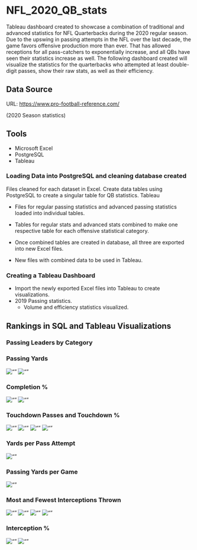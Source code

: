 # NFL_2020_QB_stats
Tableau dashboard created to showcase a combination of traditional and advanced statistics for NFL Quarterbacks during the 2020 regular season. Due to the upswing in passing attempts in the NFL over the last decade, the game favors offensive production more than ever. That has allowed receptions for all pass-catchers to exponentially increase, and all QBs have seen their statistics increase as well. The following dashboard created will visualize the statistics for the quarterbacks who attempted at least double-digit passes, show their raw stats, as well as their efficiency.

## Data Source
URL: https://www.pro-football-reference.com/ 

(2020 Season statistics)


## Tools

* Microsoft Excel
* PostgreSQL
* Tableau

### Loading Data into PostgreSQL and cleaning database created

Files cleaned for each dataset in Excel. Create data tables using PostgreSQL to create a singular table for QB statistics.
Tableau

* Files for regular passing statistics and advanced passing statistics loaded into individual tables.
* Tables for regular stats and advanced stats combined to make one respective table for each offensive statistical category.

* Once combined tables are created in database, all three are exported into new Excel files.
* New files with combined data to be used in Tableau.

### Creating a Tableau Dashboard

* Import the newly exported Excel files into Tableau to create visualizations.
* 2019 Passing statistics.
    * Volume and efficiency statistics visualized.

## Rankings in SQL and Tableau Visualizations

### Passing Leaders by Category

### Passing Yards
<img width=“500” alt=“” src="https://github.com/abhatt00/NFL_2019_Tableau_analysis/blob/master/Query%20results/1_passing_yards_leader.jpg">
<img width=“500” alt=“” src="https://github.com/abhatt00/NFL_2019_Tableau_analysis/blob/master/images/1_passing_yards_leader_tableau.jpg">

### Completion %
<img width=“500” alt=“” src="https://github.com/abhatt00/NFL_2019_Tableau_analysis/blob/master/Query%20results/2_cmp_pct_leader.jpg">
<img width=“500” alt=“” src="https://github.com/abhatt00/NFL_2019_Tableau_analysis/blob/master/images/2_cmp_pct_leader_tableau.jpg">

### Touchdown Passes and Touchdown %
<img width=“500” alt=“” src="https://github.com/abhatt00/NFL_2019_Tableau_analysis/blob/master/Query%20results/3_passing_td_leader.jpg">
<img width=“500” alt=“” src="https://github.com/abhatt00/NFL_2019_Tableau_analysis/blob/master/images/3_passing_td_leader_tableau.jpg">

<img width=“500” alt=“” src="https://github.com/abhatt00/NFL_2019_Tableau_analysis/blob/master/Query%20results/4_td_pct_leader.jpg">
<img width=“500” alt=“” src="https://github.com/abhatt00/NFL_2019_Tableau_analysis/blob/master/images/4_td_pct_leader_tableau.jpg">

### Yards per Pass Attempt
<img width=“500” alt=“” src="https://github.com/abhatt00/NFL_2019_Tableau_analysis/blob/master/Query%20results/5_yards_per_att_leader.jpg">

### Passing Yards per Game
<img width=“500” alt=“” src="https://github.com/abhatt00/NFL_2019_Tableau_analysis/blob/master/Query%20results/6_yards_per_game_leader.jpg">

### Most and Fewest Interceptions Thrown
<img width=“500” alt=“” src="https://github.com/abhatt00/NFL_2019_Tableau_analysis/blob/master/Query%20results/7_interceptions_most.jpg">
<img width=“500” alt=“” src="https://github.com/abhatt00/NFL_2019_Tableau_analysis/blob/master/images/7_interceptions_most_tableau.jpg">
<img width=“500” alt=“” src="https://github.com/abhatt00/NFL_2019_Tableau_analysis/blob/master/Query%20results/8_interceptions_fewest.jpg">
<img width=“500” alt=“” src="https://github.com/abhatt00/NFL_2019_Tableau_analysis/blob/master/images/8_interceptions_fewest_tableau.jpg">

### Interception %
<img width=“500” alt=“” src="https://github.com/abhatt00/NFL_2019_Tableau_analysis/blob/master/Query%20results/9_int_pct.jpg">
<img width=“500” alt=“” src="https://github.com/abhatt00/NFL_2019_Tableau_analysis/blob/master/Query%20results/10_int_pct_ascending.jpg">


